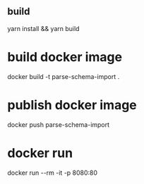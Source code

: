## build
yarn install && yarn build

# build docker image
docker build -t parse-schema-import .

# publish docker image
docker push parse-schema-import

# docker run
docker run --rm -it -p 8080:80 
